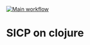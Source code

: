 [![Main workflow](https://github.com/letzabelin/sicp-clojure/workflows/Main%20workflow/badge.svg)](https://github.com/letzabelin/sicp-clojure/actions)
# SICP on clojure

